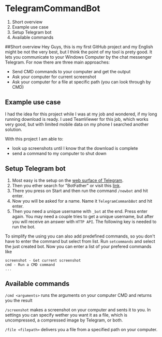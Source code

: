 # TelegramCommandBot
1. Short overview
2. Example use case
3. Setup Telegram bot
4. Available commands

##Short overview
Hey Guys,
this is my first GitHub project and my English might be not the very best, but I think the point of my tool is prety good. It lets you communicate to your Windows Computer by the chat messenger Telegram. 
For now there are three main approaches:
- Send CMD commands to your computer and get the output
- Ask your computer for current screenshot
- Ask your computer for a file at specific path (you can look through by CMD)

## Example use case
I had the idea for this project while I was at my job and wondered, if my long running download is ready. I used TeamViewer for this job, which works very good, but with limited mobile data on my phone I searched another solution.

With this project I am able to:

- look up screenshots until I know that the download is complete
- send a command to my computer to shut down

## Setup Telegram bot
1. Most easy is the setup on the [web surface of Telegram](https://web.telegram.org). 
2. Then you ether search for "BotFather" or visit this [link](https://web.telegram.org/#/im?p=@BotFather).
3. There you press on Start and then run the command `/newbot` and hit enter.
4. Now you will be asked for a name. Name it `TelegramCommanbBot` and hit enter.
5. Then you need a unique username with `_bot` at the end. Press enter again. You may need a couple tries to get a unique username, but after you will receive an answer with `HTTP API`. The following key is needed to run the bot.


To simplify the using you can also add predefined commands, so you don't have to enter the command but select from list. Run `setcommands` and select the just created bot. Now you can enter a list of your prefered commands like
```
screenshot - Get current screenshot
cmd - Run a CMD command
...
```

## Available commands
`/cmd <arguments>` runs the arguments on your computer CMD and returns you the result

`/screenshot` makes a screenshot on your computer and sents it to you. In settings you can specify wether you want it as a file, which is uncompressed, a compressed image by Telegram, or both.

`/file <filepath>` delivers you a file from a specified path on your computer.
